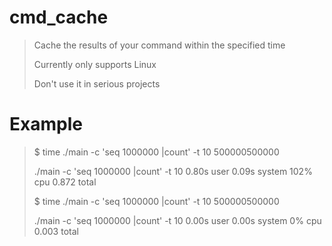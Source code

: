 # cmd_cache

> Cache the results of your command within the specified time
> 
> Currently only supports Linux
> 
> Don't use it in serious projects


# Example

> $ time ./main -c 'seq 1000000 |count' -t 10
> 500000500000
> 
> ./main -c 'seq 1000000 |count' -t 10  0.80s user 0.09s system 102% cpu 0.872 total
> 
> $ time ./main -c 'seq 1000000 |count' -t 10
> 500000500000
> 
> ./main -c 'seq 1000000 |count' -t 10  0.00s user 0.00s system 0% cpu 0.003 total
> 


